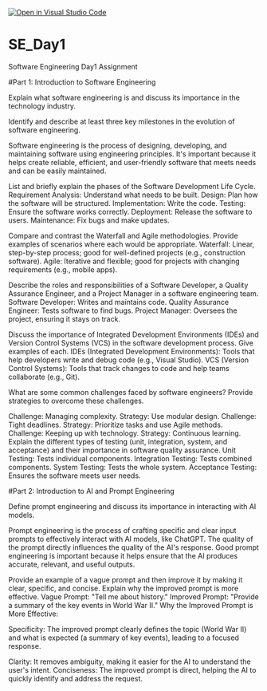 [![Open in Visual Studio Code](https://classroom.github.com/assets/open-in-vscode-2e0aaae1b6195c2367325f4f02e2d04e9abb55f0b24a779b69b11b9e10269abc.svg)](https://classroom.github.com/online_ide?assignment_repo_id=15533087&assignment_repo_type=AssignmentRepo)
# SE_Day1
Software Engineering Day1 Assignment

#Part 1: Introduction to Software Engineering

Explain what software engineering is and discuss its importance in the technology industry.


Identify and describe at least three key milestones in the evolution of software engineering.

Software engineering is the process of designing, developing, and maintaining software using engineering principles. It's important because it helps create reliable, efficient, and user-friendly software that meets needs and can be easily maintained.

List and briefly explain the phases of the Software Development Life Cycle.
Requirement Analysis: Understand what needs to be built.
Design: Plan how the software will be structured.
Implementation: Write the code.
Testing: Ensure the software works correctly.
Deployment: Release the software to users.
Maintenance: Fix bugs and make updates.


Compare and contrast the Waterfall and Agile methodologies. Provide examples of scenarios where each would be appropriate.
Waterfall: Linear, step-by-step process; good for well-defined projects (e.g., construction software).
Agile: Iterative and flexible; good for projects with changing requirements (e.g., mobile apps).

Describe the roles and responsibilities of a Software Developer, a Quality Assurance Engineer, and a Project Manager in a software engineering team.
Software Developer: Writes and maintains code.
Quality Assurance Engineer: Tests software to find bugs.
Project Manager: Oversees the project, ensuring it stays on track.

Discuss the importance of Integrated Development Environments (IDEs) and Version Control Systems (VCS) in the software development process. Give examples of each.
IDEs (Integrated Development Environments): Tools that help developers write and debug code (e.g., Visual Studio).
VCS (Version Control Systems): Tools that track changes to code and help teams collaborate (e.g., Git).

What are some common challenges faced by software engineers? Provide strategies to overcome these challenges.

Challenge: Managing complexity.
Strategy: Use modular design.
Challenge: Tight deadlines.
Strategy: Prioritize tasks and use Agile methods.
Challenge: Keeping up with technology.
Strategy: Continuous learning.
Explain the different types of testing (unit, integration, system, and acceptance) and their importance in software quality assurance.
Unit Testing: Tests individual components.
Integration Testing: Tests combined components.
System Testing: Tests the whole system.
Acceptance Testing: Ensures the software meets user needs.

#Part 2: Introduction to AI and Prompt Engineering


Define prompt engineering and discuss its importance in interacting with AI models.

Prompt engineering is the process of crafting specific and clear input prompts to effectively interact with AI models, like ChatGPT. The quality of the prompt directly influences the quality of the AI's response. Good prompt engineering is important because it helps ensure that the AI produces accurate, relevant, and useful outputs.

Provide an example of a vague prompt and then improve it by making it clear, specific, and concise. Explain why the improved prompt is more effective.
Vague Prompt: "Tell me about history."
Improved Prompt: "Provide a summary of the key events in World War II."
Why the Improved Prompt is More Effective:

Specificity: The improved prompt clearly defines the topic (World War II) and what is expected (a summary of key events), leading to a focused response.

Clarity: It removes ambiguity, making it easier for the AI to understand the user's intent.
Conciseness: The improved prompt is direct, helping the AI to quickly identify and address the request.
